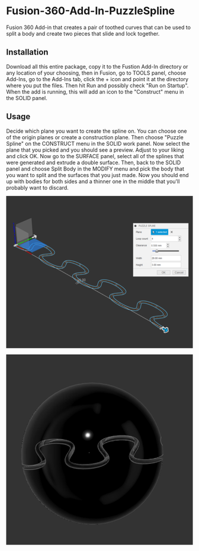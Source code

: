 # Fusion-360-Add-In-PuzzleSpline
Fusion 360 Add-in that creates a pair of toothed curves that can be used to split a body and create two pieces that slide and lock together.

## Installation

Download all this entire package, copy it to the Fustion Add-In directory or any location of your choosing, then in Fusion, go to TOOLS panel, choose Add-Ins, go to the Add-Ins tab, click the + icon and point it at the directory where you put the files. Then hit Run and possibly check "Run on Startup". When the add is running, this will add an icon to the "Construct" menu in the SOLID panel.

## Usage
Decide which plane you want to create the spline on. You can choose one of the origin planes or create a construction plane. Then choose "Puzzle Spline" on the CONSTRUCT menu in the SOLID work panel. Now select the plane that you picked and you should see a preview. Adjust to your liking and click OK. Now go to the SURFACE panel, select all of the splines that were generated and extrude a double surface. Then, back to the SOLID panel and choose Split Body in the MODIFY menu and pick the body that you want to split and the surfaces that you just made. Now you should end up with bodies for both sides and a thinner one in the middle that you'll probably want to discard. 

![Screenshot](screenshot.png)

![Example Result](ball.png)